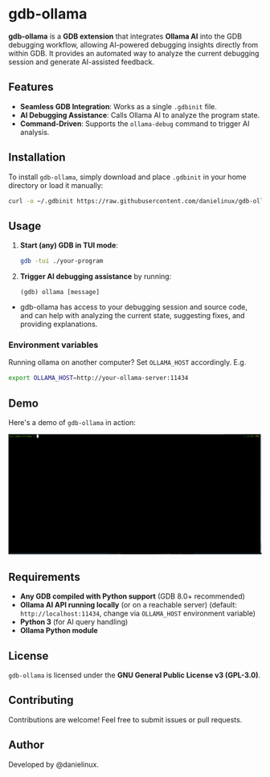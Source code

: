 # gdb-ollama

**gdb-ollama** is a **GDB extension** that integrates **Ollama AI** into the GDB debugging workflow, allowing AI-powered debugging insights directly from within GDB. It provides an automated way to analyze the current debugging session and generate AI-assisted feedback.

## Features
- **Seamless GDB Integration**: Works as a single `.gdbinit` file.
- **AI Debugging Assistance**: Calls Ollama AI to analyze the program state.
- **Command-Driven**: Supports the `ollama-debug` command to trigger AI analysis.

## Installation
To install `gdb-ollama`, simply download and place `.gdbinit` in your home directory or load it manually:

```sh
curl -o ~/.gdbinit https://raw.githubusercontent.com/danielinux/gdb-ollama/refs/heads/master/.gdbinit
```

## Usage
1. **Start (any) GDB in TUI mode**:
   ```sh
   gdb -tui ./your-program
   ```

2. **Trigger AI debugging assistance** by running:
   ```gdb
   (gdb) ollama [message]
   ```

  - gdb-ollama has access to your debugging session and source code, and can help with analyzing the current state, suggesting fixes, and providing explanations.

### Environment variables

Running ollama on another computer? Set `OLLAMA_HOST` accordingly.
E.g. 
```sh
export OLLAMA_HOST=http://your-ollama-server:11434
```

## Demo
Here's a demo of `gdb-ollama` in action:

![Demo gif of gdb-ollama](/gdb-ollama.gif)

## Requirements
- **Any GDB compiled with Python support** (GDB 8.0+ recommended)
- **Ollama AI API running locally** (or on a reachable server) (default: `http://localhost:11434`, change via `OLLAMA_HOST` environment variable)
- **Python 3** (for AI query handling)
- **Ollama Python module** 

## License
`gdb-ollama` is licensed under the **GNU General Public License v3 (GPL-3.0)**.

## Contributing
Contributions are welcome! Feel free to submit issues or pull requests.

## Author
Developed by @danielinux.

